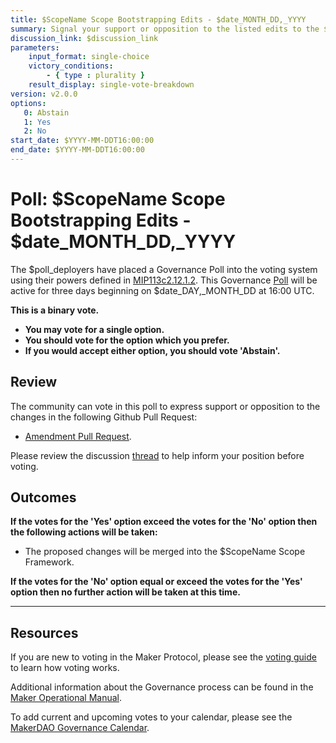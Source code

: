 ```yaml
---
title: $ScopeName Scope Bootstrapping Edits - $date_MONTH_DD,_YYYY
summary: Signal your support or opposition to the listed edits to the $ScopeName Scope.
discussion_link: $discussion_link
parameters:
    input_format: single-choice
    victory_conditions:
        - { type : plurality }
    result_display: single-vote-breakdown
version: v2.0.0
options:
   0: Abstain
   1: Yes
   2: No
start_date: $YYYY-MM-DDT16:00:00
end_date: $YYYY-MM-DDT16:00:00
---
```

# Poll: $ScopeName Scope Bootstrapping Edits - $date_MONTH_DD,_YYYY

The $poll_deployers have placed a Governance Poll into the voting system using their powers defined in [MIP113c2.12.1.2](https://mips.makerdao.com/mips/details/MIP113#7-1-pregame-bootstrapping-votes). This Governance [Poll](https://manual.makerdao.com/governance/governance-cycle/weekly-governance-cycle#weekly-governance-cycle-definitions-mip16c1) will be active for three days beginning on $date_DAY,_MONTH_DD at 16:00 UTC.

**This is a binary vote.**
- **You may vote for a single option.**
- **You should vote for the option which you prefer.**
- **If you would accept either option, you should vote 'Abstain'.**

## Review

The community can vote in this poll to express support or opposition to the changes in the following Github Pull Request:
* [Amendment Pull Request]($pull_request_link).

Please review the discussion [thread]($discussion_link) to help inform your position before voting.

## Outcomes

**If the votes for the 'Yes' option exceed the votes for the 'No' option then the following actions will be taken:**
* The proposed changes will be merged into the $ScopeName Scope Framework.

**If the votes for the 'No' option equal or exceed the votes for the 'Yes' option then no further action will be taken at this time.**

---

## Resources

If you are new to voting in the Maker Protocol, please see the [voting guide](https://manual.makerdao.com/governance/voting-in-makerdao/on-chain-governance) to learn how voting works.

Additional information about the Governance process can be found in the [Maker Operational Manual](https://manual.makerdao.com).

To add current and upcoming votes to your calendar, please see the [MakerDAO Governance Calendar](https://manual.makerdao.com/makerdao/calendars/governance-calendar).
